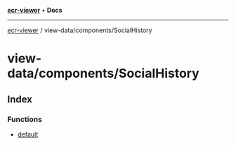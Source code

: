 [**ecr-viewer**](../../../README.md) • **Docs**

***

[ecr-viewer](../../../README.md) / view-data/components/SocialHistory

# view-data/components/SocialHistory

## Index

### Functions

- [default](functions/default.md)
